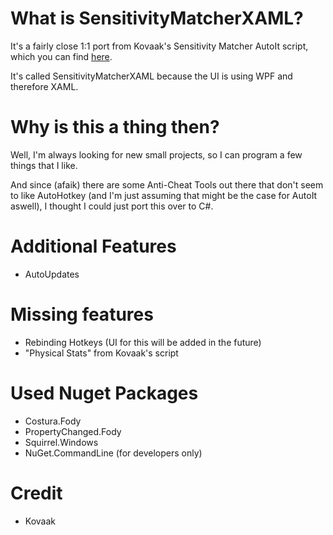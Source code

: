 # What is SensitivityMatcherXAML?
It's a fairly close 1:1 port from Kovaak's Sensitivity Matcher AutoIt script, which you can find [here](https://github.com/KovaaK/SensitivityMatcher).

It's called SensitivityMatcherXAML because the UI is using WPF and therefore XAML.

# Why is this a thing then?
Well, I'm always looking for new small projects, so I can program a few things that I like.

And since (afaik) there are some Anti-Cheat Tools out there that don't seem to like AutoHotkey (and I'm just assuming that might be the case for AutoIt aswell),
I thought I could just port this over to C#.

# Additional Features
- AutoUpdates

# Missing features
- Rebinding Hotkeys (UI for this will be added in the future)
- "Physical Stats" from Kovaak's script

# Used Nuget Packages
- Costura.Fody
- PropertyChanged.Fody
- Squirrel.Windows
- NuGet.CommandLine (for developers only)

# Credit
- Kovaak 